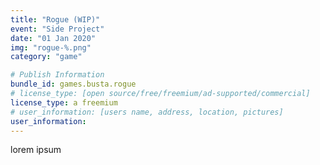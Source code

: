 ```yaml
---
title: "Rogue (WIP)"
event: "Side Project"
date: "01 Jan 2020"
img: "rogue-%.png"
category: "game"

# Publish Information
bundle_id: games.busta.rogue
# license_type: [open source/free/freemium/ad-supported/commercial]
license_type: a freemium
# user_information: [users name, address, location, pictures]
user_information: 
---
```

lorem ipsum